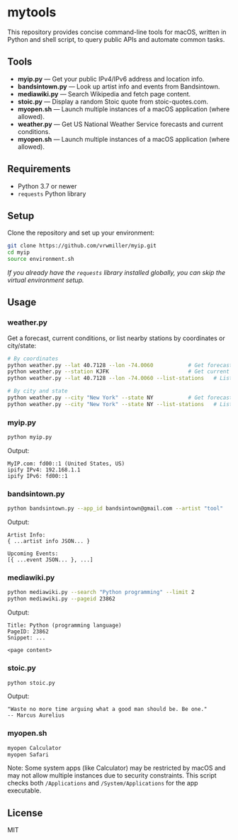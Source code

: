 
# mytools

This repository provides concise command-line tools for macOS, written in Python and shell script, to query public APIs and automate common tasks.

## Tools

- **myip.py** — Get your public IPv4/IPv6 address and location info.
- **bandsintown.py** — Look up artist info and events from Bandsintown.
- **mediawiki.py** — Search Wikipedia and fetch page content.
- **stoic.py** — Display a random Stoic quote from stoic-quotes.com.
- **myopen.sh** — Launch multiple instances of a macOS application (where allowed).
- **weather.py** — Get US National Weather Service forecasts and current conditions.
- **myopen.sh** — Launch multiple instances of a macOS application (where allowed).

## Requirements

- Python 3.7 or newer
- `requests` Python library

## Setup

Clone the repository and set up your environment:

```sh
git clone https://github.com/vrwmiller/myip.git
cd myip
source environment.sh
```

*If you already have the `requests` library installed globally, you can skip the virtual environment setup.*

## Usage

### weather.py

Get a forecast, current conditions, or list nearby stations by coordinates or city/state:

```sh
# By coordinates
python weather.py --lat 40.7128 --lon -74.0060           # Get forecast
python weather.py --station KJFK                         # Get current conditions
python weather.py --lat 40.7128 --lon -74.0060 --list-stations   # List stations near location

# By city and state
python weather.py --city "New York" --state NY           # Get forecast for New York, NY
python weather.py --city "New York" --state NY --list-stations   # List stations near New York, NY
```

### myip.py

```sh
python myip.py
```
Output:
```text
MyIP.com: fd00::1 (United States, US)
ipify IPv4: 192.168.1.1
ipify IPv6: fd00::1
```

### bandsintown.py

```sh
python bandsintown.py --app_id bandsintown@gmail.com --artist "tool"
```
Output:
```text
Artist Info:
{ ...artist info JSON... }

Upcoming Events:
[{ ...event JSON... }, ...]
```

### mediawiki.py

```sh
python mediawiki.py --search "Python programming" --limit 2
python mediawiki.py --pageid 23862
```
Output:
```text
Title: Python (programming language)
PageID: 23862
Snippet: ...

<page content>
```

### stoic.py

```sh
python stoic.py
```
Output:
```text
"Waste no more time arguing what a good man should be. Be one."
-- Marcus Aurelius
```

### myopen.sh

```sh
myopen Calculator
myopen Safari
```
Note: Some system apps (like Calculator) may be restricted by macOS and may not allow multiple instances due to security constraints. This script checks both `/Applications` and `/System/Applications` for the app executable.

## License

MIT
